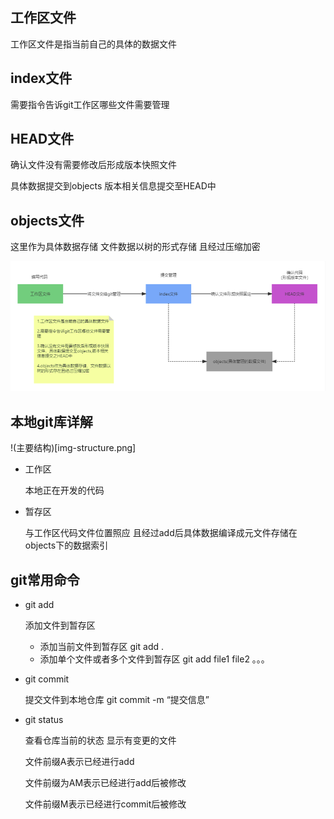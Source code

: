 ## 工作区文件

   工作区文件是指当前自己的具体的数据文件
## index文件
   
   需要指令告诉git工作区哪些文件需要管理
## HEAD文件

   确认文件没有需要修改后形成版本快照文件
   
   具体数据提交到objects 版本相关信息提交至HEAD中
## objects文件
 
   这里作为具体数据存储 文件数据以树的形式存储 且经过压缩加密

![文件关系](img-flow.png)

## 本地git库详解

!(主要结构)[img-structure.png]

- 工作区

  本地正在开发的代码

- 暂存区

  与工作区代码文件位置照应 且经过add后具体数据编译成元文件存储在objects下的数据索引



## git常用命令

- git add

  添加文件到暂存区

	- 添加当前文件到暂存区
		git add .
	- 添加单个文件或者多个文件到暂存区
		git add file1 file2 。。。

- git commit

  提交文件到本地仓库
  git commit -m “提交信息”

- git status

  查看仓库当前的状态 显示有变更的文件

  文件前缀A表示已经进行add

  文件前缀为AM表示已经进行add后被修改

  文件前缀M表示已经进行commit后被修改 

